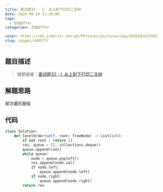 ```yaml
---
title: 面试题32 - I. 从上到下打印二叉树
date: 2020-08-16 11:28:00
tags: 
  - 剑指Offer
categories: 剑指Offer

cover: https://cdn.jsdelivr.net/gh/PPsteven/pictures/img/20201014133927.png
slug: /pages/c6057f/
---
```


## 题目描述

> 做题链接：[面试题32 - I. 从上到下打印二叉树](https://leetcode-cn.com/problems/cong-shang-dao-xia-da-yin-er-cha-shu-lcof/)
>

<!--more-->

## 解题思路

层次遍历基础

## 代码

```python
class Solution:
    def levelOrder(self, root: TreeNode) -> List[int]:
        if not root : return []
        res, queue = [], collections.deque()
        queue.append(root)
        while queue:
            node = queue.popleft()
            res.append(node.val)
            if node.left:
                queue.append(node.left)
            if node.right:
                queue.append(node.right)
        return res
```
